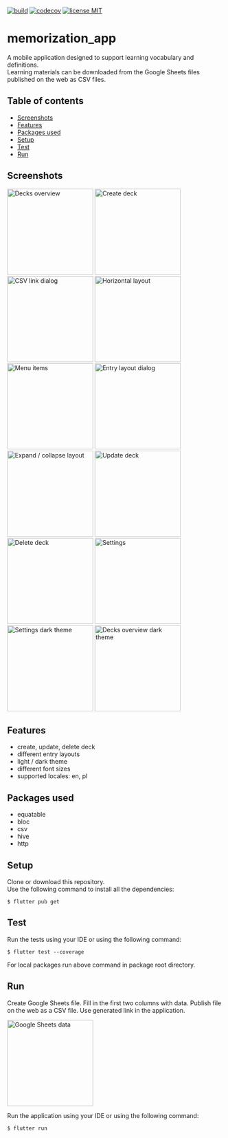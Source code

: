 <a href="https://github.com/gzaber/memorization_app/actions"><img src="https://img.shields.io/github/workflow/status/gzaber/memorization_app/main" alt="build"></a>
<a href="https://codecov.io/gh/gzaber/memorization_app"><img src="https://codecov.io/gh/gzaber/memorization_app/branch/master/graph/badge.svg" alt="codecov"></a>
<a href="https://opensource.org/licenses/MIT"><img src="https://img.shields.io/github/license/gzaber/memorization_app" alt="license MIT"></a>

# memorization_app

A mobile application designed to support learning vocabulary and definitions.  
Learning materials can be downloaded from the Google Sheets files published on the web as CSV files.

## Table of contents

- [Screenshots](#screenshots)
- [Features](#features)
- [Packages used](#packages-used)
- [Setup](#setup)
- [Test](#test)
- [Run](#run)

## Screenshots

[<img alt="Decks overview" width="200px" src=".screenshots/decks_overview.png" />](.screenshots/decks_overview.png)
[<img alt="Create deck" width="200px" src=".screenshots/manage_deck_create.png" />](.screenshots/manage_deck_create.png)
[<img alt="CSV link dialog" width="200px" src=".screenshots/manage_deck_csv_link_dialog.png" />](.screenshots/manage_deck_csv_link_dialog.png)
[<img alt="Horizontal layout" width="200px" src=".screenshots/deck_horizontal_layout.png" />](.screenshots/deck_horizontal_layout.png)
[<img alt="Menu items" width="200px" src=".screenshots/deck_menu.png" />](.screenshots/deck_menu.png)
[<img alt="Entry layout dialog" width="200px" src=".screenshots/deck_entry_layout_dialog.png" />](.screenshots/deck_entry_layout_dialog.png)
[<img alt="Expand / collapse layout" width="200px" src=".screenshots/deck_expand_collapse_layout.png" />](.screenshots/deck_expand_collapse_layout.png)
[<img alt="Update deck" width="200px" src=".screenshots/manage_deck_update.png" />](.screenshots/manage_deck_update.png)
[<img alt="Delete deck" width="200px" src=".screenshots/deck_delete.png" />](.screenshots/deck_delete.png)
[<img alt="Settings" width="200px" src=".screenshots/settings.png" />](.screenshots/settings.png)
[<img alt="Settings dark theme" width="200px" src=".screenshots/settings_dark.png" />](.screenshots/settings_dark.png)
[<img alt="Decks overview dark theme" width="200px" src=".screenshots/decks_overview_dark.png" />](.screenshots/decks_overview_dark.png)

## Features

- create, update, delete deck
- different entry layouts
- light / dark theme
- different font sizes
- supported locales: en, pl

## Packages used

- equatable
- bloc
- csv
- hive
- http

## Setup

Clone or download this repository.  
Use the following command to install all the dependencies:

```
$ flutter pub get
```

## Test

Run the tests using your IDE or using the following command:

```
$ flutter test --coverage
```

For local packages run above command in package root directory.

## Run

Create Google Sheets file. Fill in the first two columns with data. Publish file on the web as a CSV file. Use generated link in the application.

[<img alt="Google Sheets data" width="200px" src=".screenshots/gs_data.png" />](.screenshots/gs_data.png)

Run the application using your IDE or using the following command:

```
$ flutter run
```
